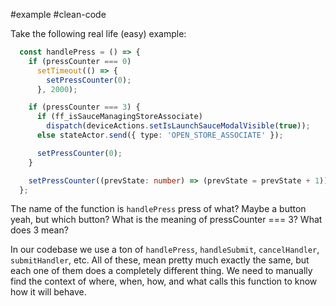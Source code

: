 #example  #clean-code 

Take the following real life (easy) example:

```typescript
  const handlePress = () => {
    if (pressCounter === 0)
      setTimeout(() => {
        setPressCounter(0);
      }, 2000);

    if (pressCounter === 3) {
      if (ff_isSauceManagingStoreAssociate)
        dispatch(deviceActions.setIsLaunchSauceModalVisible(true));
      else stateActor.send({ type: 'OPEN_STORE_ASSOCIATE' });

      setPressCounter(0);
    }

    setPressCounter((prevState: number) => (prevState = prevState + 1));
  };
```

The name of the function is `handlePress` press of what? Maybe a button yeah, but which button? What is the meaning of pressCounter === 3? What does 3 mean? 

In our codebase we use a ton of `handlePress`, `handleSubmit`, `cancelHandler`, `submitHandler`, etc. All of these, mean pretty much exactly the same, but each one of them does a completely different thing. We need to manually find the context of where, when, how, and what calls this function to know how it will behave. 